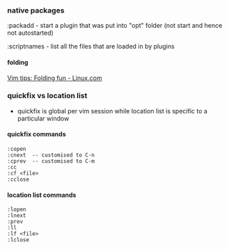 ### native packages

:packadd - start a plugin that was put into "opt" folder (not start and hence not autostarted)

:scriptnames - list all the files that are loaded in by plugins

#### folding

[Vim tips: Folding fun - Linux.com](https://www.linux.com/training-tutorials/vim-tips-folding-fun/)

### quickfix vs location list

* quickfix is global per vim session while location list is specific to a particular window

#### quickfix commands

```
:copen
:cnext  -- customised to C-n
:cprev  -- customised to C-m
:cc
:cf <file>
:cclose
```

#### location list commands

```
:lopen
:lnext
:prev
:ll
:lf <file>
:lclose
```